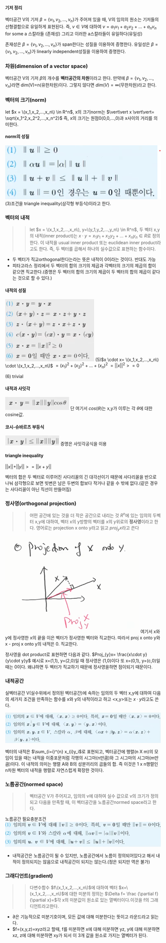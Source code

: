 #### 기저 정리
벡터공간 V의 기저 $\beta=\{v_1,v_2,...,v_n\}$가 주어져 있을 때, V의 임의의 원소는 기저들의 선형결합으로 유일하게 표현된다. 즉, $v \in V$에 대하여 $v=a_1v_1+a_2v_2+...+a_nv_n$ for some a 스칼라들 (존재성) 그리고 이러한 a스칼라들이 유일하다(유일성)

존재성은 $\beta=\{v_1,v_2,...,v_n\}$가 span한다는 성질을 이용하여 증명한다.
유일성은 $\beta=\{v_1,v_2,...,v_n\}$가 linearly independent성질을 이용하여 증명한다.

### 차원(dimension of a vector space)
벡터공간 V의 기저 $\beta$의 개수를 **벡터공간의 차원**이라고 한다.   만약에 $\beta =\{v_1,v_2,...,v_n\}$라면 dim(V)=n(유한차원)이다. 그렇지 않다면 $dim(V)=\infty$(무한차원)라고 한다.

### 벡터의 크기(norm)
let $x = \(x_1,x_2,...,x_n\) \in R^n$, x의 크기norm는 $\vert\vert x \vert\vert= \sqrt{x_1^2,x_2^2,...,x_n^2}$ 즉, x의 크기는 원점0(0,0,...,0)과 x사이의 거리를 의미한다.

#### norm의 성질
![norm attri](./img/norm%20attri.png)
(3)조건을 triangle inequality(삼각형 부등식)이라고 한다.

### 벡터의 내적
>>let $x = \(x_1,x_2,...,x_n\), y=\(y_1,y_2,...,y_n\) \in R^n$, 두 벡터 x,y의 내적(inner product)는 $x \cdot y=x_1y_1+x_2y_2+...+x_ny_n \in R$로 정의한다. 이 내적을 usual inner product 또는 euclidean inner product라고도 한다. 즉, 두 벡터를 곱해서 하나의 실수값으로 표현하는 함수이다.


* 두 벡터가 직교orthogonal한다는라는 뜻은 내적이 0이라는 것이다. 반대도 가능
* 피타고라스 정리에서 두 벡터의 합의 크기의 제곱과 각벡터의 크기의 제곱의 합이 같으면 직교한다.(증명은 두 벡터의 합의 크기의 제곱이 두 벡터의 합의 제곱이 같다는 것으로 할 수 있다.)

#### 내적의 성질
![inner product attri](./inner%20product%20attri.png)
(5)$x \cdot x= \(x_1,x_2,...,x_n\) \cdot \(x_1,x_2,...,x_n\)$
    $=(x_1)^2+(x_2)^2+ ... + (x_n)^2$
    $= {\vert\vert x \vert\vert}^2 >= 0$

(6) trivial

#### 내적과 사잇각
![cos](./img/cos.png)
단 여기서 $cos(\theta)$는 x,y가 이루는 각 $\theta$에 대한 cosine값.

#### 코시-슈바르츠 부등식
![cauchy](./img/cauchy.png)
증명은 사잇각공식을 이용

#### triangle inequality 
$\vert\vert x \vert\vert + \vert\vert y \vert\vert >= \vert\vert x+y \vert\vert$

벡터의 합은 두 벡터로 이루어진 사다리꼴의 긴 대각선이기 때문에 사다리꼴을 반으로 나눠 삼각형으로 보면 빗변은 남은 두변의 합보다 작거나 같을 수 밖에 없다.(같은 경우는 사다리꼴이 아닌 직선이 만들어짐)

### 정사영(orthogonal projection)
>> 어떤 공간에 있는 것을 더 작은 공간으로 내리는 것
$R^n$에 있는 임의의 두벡터 x,y에 대하여, 벡터 x의 y방향의 벡터를 x의 y위로의 **정사영**이라고 한다. 영어로는 projection x onto y라고 읽고 $proj_{y}x$라고 쓴다

![projection](./img/projection.png)
여기서 x와 y에 정사영한 x의 끝을 이은 벡터가 정사영한 벡터와 직교한다.
따라서 proj x onto y와 x - proj x onto y의 내적은 0. 직교한다.

정사영을 dot product로 표현하면 다음과 같다.
$Proj_{y}x= \frac{x\cdot y}{y\cdot y}y$
예시로 x=(1,1), y=(2,0)일 때 정사영은 (1,0)이다
또 x=(0,1), y=(c,0)일 때는 0이다. 왜냐하면 두 벡터가 직교하기 때문에 정사영을하면 점이되기 때문이다.

### 내적공간
실벡터공간 V(실수위에서 정의된 벡터공간)에 속하는 임의의 두 벡터 x,y에 대하여 다음의 세가지 조건을 만족하는 함수를 x와 y의 내적이라고 하고 <x,y>또는 $x\cdot y$라고도 쓴다.

![three condition](./img/inner.png)

벡터의 내적은 $\sum_{i=i}^{n} x_{i}y_i$로 표현되고, 벡터공간에 행렬(n X m)의 모임이 있을 때는 내적을 이중포문처럼 각행의 시그마(n만큼)와 그 시그마의 시그마(m만큼)이다.
이 내적의 의미는 행렬 A와 B의 성분끼리의 곱들의 합. 즉 이것은 1 x n행렬인 n차원 벡터의 내적을 행렬로 자연스럽게 확장한 것이다.

### 노름공간(normed space)
>> 벡터공간 V가 주어지고, 임의의 v에 대하여 실수 값으로 v의 크기가 정의되고 다음을 만족할 때, 이 벡터공간을 노름공간normed space라고 한다.

노름공간 필요충분조건
![normed space](./img/normedspace.png)

* 내적공간은 노름공간이 될 수 있지만, 노름공간에서 노름이 정의되어있다고 해서 내적이 정의되지는 않음으로 내적공간이 되지는 않는다.(정은 되지만 역은 불가)

### 그래디언트(gradient)
>> 다변수함수 $f\(x_1,x_2,...,x_n\)$에 대하여 벡터 $x=\(x_1,x_2,...,x_n\)$에 대한 미분의 정의는 $\Delta f= \frac {\partial f}{\partial x}=$각 x의 미분값이 원소로 있는 열벡터이다.이것을 f의 그래디언트라고한다.

* $\partial$은 기능적으로 미분기호이며, 모든 값에 대해 미분한다는 뜻이고 라운드라고 읽는다.
* $f=\(x,y,z\)=xyz라고 할때, f를 미분하면 x에 대해 미분하면 yz, y에 대해 미분하면 xz, z에 대해 미분하면 xy가 되서 이 3개 값을 원소로 가지는 열벡터가 된다.
